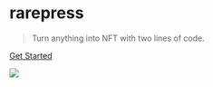 <!-- _coverpage.md -->

# rarepress

> Turn anything into NFT with two lines of code.

[Get Started](#docsify)

![](press.png)
